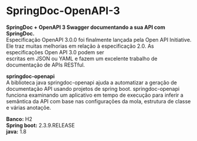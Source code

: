 # SpringDoc-OpenAPI-3<br />
**SpringDoc + OpenAPI 3 Swagger documentando a sua API com SpringDoc.**<br />
Especificação OpenAPI 3.0.0 foi finalmente lançada pela Open API Initiative. Ele traz muitas melhorias em relação à especificação 2.0. As especificações Open API 3.0 podem ser <br />escritas em JSON ou YAML e fazem um excelente trabalho de documentação de APIs RESTful.<br />

**springdoc-openapi**<br />
A biblioteca java springdoc-openapi ajuda a automatizar a geração de documentação API usando projetos de spring boot. springdoc-openapi funciona examinando um aplicativo em
tempo de execução para inferir a semântica da API com base nas configurações da mola, estrutura de classe e várias anotaçõe.<br />

**Banco:** H2<br />
**Spring boot:** 2.3.9.RELEASE<br />
**java:** 1.8<br />


